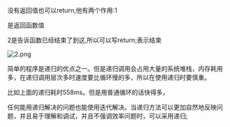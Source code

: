 没有返回值也可以return,他有两个作用:1

是返回函数值

2是告诉函数已经结束了到这,所以可以写return;表示结束





![2.png](../../blog/zheng-s/source/image/1494921676253834.png)

 简单的程序是递归的优点之一。但是递归调用会占用大量的系统堆栈，内存耗用多，在递归调用层次多时速度要比循环慢的多，所以在使用递归时要慎重。

   比如上面的递归耗时558ms。但是用普通循环的话快得多，



  任何能用递归解决的问题也能使用迭代解决。当递归方法可以更加自然地反映问题，并且易于理解和调试，并且不强调效率问题时，可以采用递归;